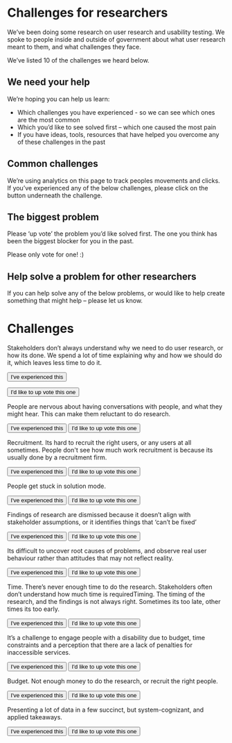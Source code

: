 # Challenges for researchers #

We’ve been doing some research on user research and usability testing. We spoke to people inside and outside of government about what user research meant to them, and what challenges they face. 

We’ve listed 10 of the challenges we heard below.


## We need your help ##

We’re hoping you can help us learn:

- Which challenges you have experienced - so we can see which ones are the most common 
- Which you’d like to see solved first – which one caused the most pain
- If you have ideas, tools, resources that have helped you overcome any of these challenges in the past


## Common challenges ##

We’re using analytics on this page to track peoples movements and clicks. If you’ve experienced any of the below challenges, please click on the button underneath the challenge. 


## The biggest problem ##

Please ‘up vote’ the problem you’d like solved first. The one you think has been the biggest blocker for you in the past.

Please only vote for one! :)


## Help solve a problem for other researchers ##

If you can help solve any of the below problems, or would like to help create something that might help – please let us know. 


# Challenges #

Stakeholders don’t always understand why we need to do user research, or how its done. We spend a lot of time explaining why and how we should do it, which leaves less time to do it.

<button class="au-btn"> I've experienced this </button> <p><button class="au-btn"> I'd like to up vote this one </button></p>


People are nervous about having conversations with people, and what they might hear. This can make them reluctant to do research. 

<button class="au-btn"> I've experienced this </button>   <button class="au-btn"> I'd like to up vote this one </button>


Recruitment. Its hard to recruit the right users, or any users at all sometimes. People don't see how much work recruitment is because its usually done by a recruitment firm.

<button class="au-btn"> I've experienced this </button>   <button class="au-btn"> I'd like to up vote this one </button>


People get stuck in solution mode.

<button class="au-btn"> I've experienced this </button>   <button class="au-btn"> I'd like to up vote this one </button>


Findings of research are dismissed because it doesn’t align with stakeholder assumptions, or it identifies things that ‘can’t be fixed’

<button class="au-btn"> I've experienced this </button>   <button class="au-btn"> I'd like to up vote this one </button>


Its difficult to uncover root causes of problems, and observe real user behaviour rather than attitudes that may not reflect reality.

<button class="au-btn"> I've experienced this </button>   <button class="au-btn"> I'd like to up vote this one </button>

Time. There’s never enough time to do the research. Stakeholders often don’t understand how much time is requiredTiming. The timing of the research, and the findings is not always right. Sometimes its too late, other times its too early. 

<button class="au-btn"> I've experienced this </button>   <button class="au-btn"> I'd like to up vote this one </button>


It’s a challenge to engage people with a disability due to budget, time constraints and a perception that there are a lack of penalties for inaccessible services.

<button class="au-btn"> I've experienced this </button>   <button class="au-btn"> I'd like to up vote this one </button>


Budget. Not enough money to do the research, or recruit the right people.

<button class="au-btn"> I've experienced this </button>   <button class="au-btn"> I'd like to up vote this one </button>

Presenting a lot of data in a few succinct, but system-cognizant, and applied takeaways. 

<button class="au-btn"> I've experienced this </button>   <button class="au-btn"> I'd like to up vote this one </button>

